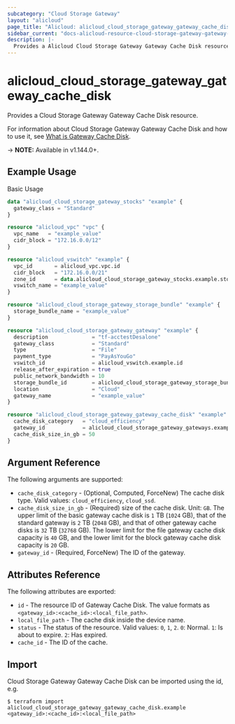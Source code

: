 ```yaml
---
subcategory: "Cloud Storage Gateway"
layout: "alicloud"
page_title: "Alicloud: alicloud_cloud_storage_gateway_gateway_cache_disk"
sidebar_current: "docs-alicloud-resource-cloud-storage-gateway-gateway-cache-disk"
description: |-
  Provides a Alicloud Cloud Storage Gateway Gateway Cache Disk resource.
---
```


# alicloud\_cloud\_storage\_gateway\_gateway\_cache\_disk

Provides a Cloud Storage Gateway Gateway Cache Disk resource.

For information about Cloud Storage Gateway Gateway Cache Disk and how to use it, see [What is Gateway Cache Disk](https://www.alibabacloud.com/help/zh/doc-detail/170294.htm).

-> **NOTE:** Available in v1.144.0+.

## Example Usage

Basic Usage

```terraform
data "alicloud_cloud_storage_gateway_stocks" "example" {
  gateway_class = "Standard"
}

resource "alicloud_vpc" "vpc" {
  vpc_name   = "example_value"
  cidr_block = "172.16.0.0/12"
}

resource "alicloud_vswitch" "example" {
  vpc_id       = alicloud_vpc.vpc.id
  cidr_block   = "172.16.0.0/21"
  zone_id      = data.alicloud_cloud_storage_gateway_stocks.example.stocks.0.zone_id
  vswitch_name = "example_value"
}

resource "alicloud_cloud_storage_gateway_storage_bundle" "example" {
  storage_bundle_name = "example_value"
}

resource "alicloud_cloud_storage_gateway_gateway" "example" {
  description              = "tf-acctestDesalone"
  gateway_class            = "Standard"
  type                     = "File"
  payment_type             = "PayAsYouGo"
  vswitch_id               = alicloud_vswitch.example.id
  release_after_expiration = true
  public_network_bandwidth = 10
  storage_bundle_id        = alicloud_cloud_storage_gateway_storage_bundle.example.id
  location                 = "Cloud"
  gateway_name             = "example_value"
}

resource "alicloud_cloud_storage_gateway_gateway_cache_disk" "example" {
  cache_disk_category   = "cloud_efficiency"
  gateway_id            = alicloud_cloud_storage_gateway_gateways.example.id
  cache_disk_size_in_gb = 50
}

```

## Argument Reference

The following arguments are supported:

* `cache_disk_category` - (Optional, Computed, ForceNew) The cache disk type. Valid values: `cloud_efficiency`, `cloud_ssd`.
* `cache_disk_size_in_gb` - (Required) size of the cache disk. Unit: `GB`. The upper limit of the basic gateway cache disk is `1` TB (`1024` GB), that of the standard gateway is `2` TB (`2048` GB), and that of other gateway cache disks is `32` TB (`32768` GB). The lower limit for the file gateway cache disk capacity is `40` GB, and the lower limit for the block gateway cache disk capacity is `20` GB.
* `gateway_id` - (Required, ForceNew) The ID of the gateway.

## Attributes Reference

The following attributes are exported:

* `id` - The resource ID of Gateway Cache Disk. The value formats as `<gateway_id>:<cache_id>:<local_file_path>`.
* `local_file_path` - The cache disk inside the device name.
* `status` - The status of the resource. Valid values: `0`, `1`, `2`. `0`: Normal. `1`: Is about to expire. `2`: Has expired.
* `cache_id` - The ID of the cache.

## Import

Cloud Storage Gateway Gateway Cache Disk can be imported using the id, e.g.

```shell
$ terraform import alicloud_cloud_storage_gateway_gateway_cache_disk.example <gateway_id>:<cache_id>:<local_file_path>
```